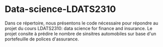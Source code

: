 # Data-science-LDATS2310
Dans ce répertoire, nous présentons le code nécessaire pour répondre au projet du cours LDATS2310: data science for finance and insurance. Le projet consite à prédire le nombre de sinsitres automobiles sur base d'un portefeuille de polices d'assurance. 
